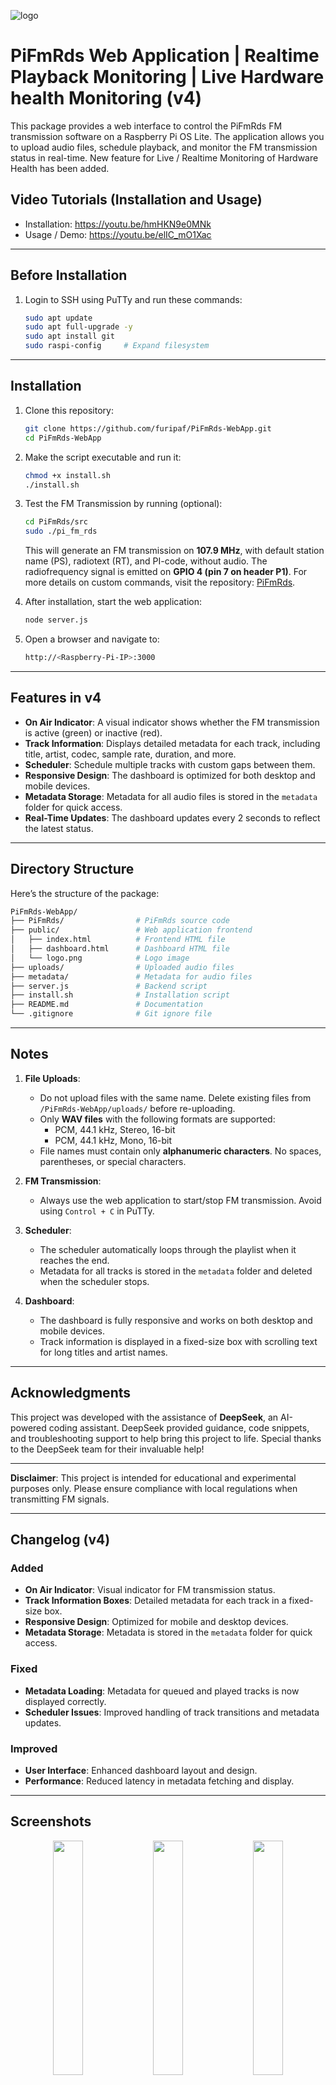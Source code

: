 
![logo](https://github.com/user-attachments/assets/f5d4cc0b-a2db-45a5-bd65-ac78e7d5eaae)


# PiFmRds Web Application | Realtime Playback Monitoring | Live Hardware health Monitoring (v4)

This package provides a web interface to control the PiFmRds FM transmission software on a Raspberry Pi OS Lite. The application allows you to upload audio files, schedule playback, and monitor the FM transmission status in real-time. New feature for Live / Realtime Monitoring of Hardware Health has been added. 

## Video Tutorials (Installation and Usage)
- Installation: https://youtu.be/hmHKN9e0MNk
- Usage / Demo: https://youtu.be/elIC_mO1Xac
---

## Before Installation

1. Login to SSH using PuTTy and run these commands:
   ```bash
   sudo apt update
   sudo apt full-upgrade -y
   sudo apt install git
   sudo raspi-config     # Expand filesystem
   ```

---

## Installation

1. Clone this repository:
   ```bash
   git clone https://github.com/furipaf/PiFmRds-WebApp.git
   cd PiFmRds-WebApp
   ```

2. Make the script executable and run it:
   ```bash
   chmod +x install.sh
   ./install.sh
   ```

3. Test the FM Transmission by running (optional):
   ```bash
   cd PiFmRds/src
   sudo ./pi_fm_rds
   ```

   This will generate an FM transmission on **107.9 MHz**, with default station name (PS), radiotext (RT), and PI-code, without audio. The radiofrequency signal is emitted on **GPIO 4 (pin 7 on header P1)**. For more details on custom commands, visit the repository: [PiFmRds](https://github.com/ChristopheJacquet/PiFmRds).

4. After installation, start the web application:
   ```bash
   node server.js
   ```

5. Open a browser and navigate to:
   ```bash
   http://<Raspberry-Pi-IP>:3000
   ```

---

## Features in v4

- **On Air Indicator**: A visual indicator shows whether the FM transmission is active (green) or inactive (red).
- **Track Information**: Displays detailed metadata for each track, including title, artist, codec, sample rate, duration, and more.
- **Scheduler**: Schedule multiple tracks with custom gaps between them.
- **Responsive Design**: The dashboard is optimized for both desktop and mobile devices.
- **Metadata Storage**: Metadata for all audio files is stored in the `metadata` folder for quick access.
- **Real-Time Updates**: The dashboard updates every 2 seconds to reflect the latest status.

---

## Directory Structure

Here’s the structure of the package:

```bash
PiFmRds-WebApp/
├── PiFmRds/                # PiFmRds source code
├── public/                 # Web application frontend
│   ├── index.html          # Frontend HTML file
│   ├── dashboard.html      # Dashboard HTML file
│   └── logo.png            # Logo image
├── uploads/                # Uploaded audio files
├── metadata/               # Metadata for audio files
├── server.js               # Backend script
├── install.sh              # Installation script
├── README.md               # Documentation
└── .gitignore              # Git ignore file
```

---

## Notes

1. **File Uploads**:
   - Do not upload files with the same name. Delete existing files from `/PiFmRds-WebApp/uploads/` before re-uploading.
   - Only **WAV files** with the following formats are supported:
     - PCM, 44.1 kHz, Stereo, 16-bit
     - PCM, 44.1 kHz, Mono, 16-bit
   - File names must contain only **alphanumeric characters**. No spaces, parentheses, or special characters.

2. **FM Transmission**:
   - Always use the web application to start/stop FM transmission. Avoid using `Control + C` in PuTTy.

3. **Scheduler**:
   - The scheduler automatically loops through the playlist when it reaches the end.
   - Metadata for all tracks is stored in the `metadata` folder and deleted when the scheduler stops.

4. **Dashboard**:
   - The dashboard is fully responsive and works on both desktop and mobile devices.
   - Track information is displayed in a fixed-size box with scrolling text for long titles and artist names.

---

## Acknowledgments

This project was developed with the assistance of **DeepSeek**, an AI-powered coding assistant. DeepSeek provided guidance, code snippets, and troubleshooting support to help bring this project to life. Special thanks to the DeepSeek team for their invaluable help!

---

**Disclaimer**: This project is intended for educational and experimental purposes only. Please ensure compliance with local regulations when transmitting FM signals.

---

## Changelog (v4)

### Added
- **On Air Indicator**: Visual indicator for FM transmission status.
- **Track Information Boxes**: Detailed metadata for each track in a fixed-size box.
- **Responsive Design**: Optimized for mobile and desktop devices.
- **Metadata Storage**: Metadata is stored in the `metadata` folder for quick access.

### Fixed
- **Metadata Loading**: Metadata for queued and played tracks is now displayed correctly.
- **Scheduler Issues**: Improved handling of track transitions and metadata updates.

### Improved
- **User Interface**: Enhanced dashboard layout and design.
- **Performance**: Reduced latency in metadata fetching and display.
---

## Screenshots

<p align="center"> 
 <img src="https://github.com/user-attachments/assets/6bfb98f8-a25a-46fd-b0b2-e608b026690b" width="31%">
 <img src="https://github.com/user-attachments/assets/678ebb5d-ecde-4867-a780-d75d8b87bd12" width="31%">
 <img src="https://github.com/user-attachments/assets/f41ce8fb-6023-4503-98f2-883ae3d1a196" width="31%">
</p>

## DashBoard
![dashboard](https://github.com/user-attachments/assets/6bce7db7-4f9b-412e-be54-632f3be8e81c)

---
